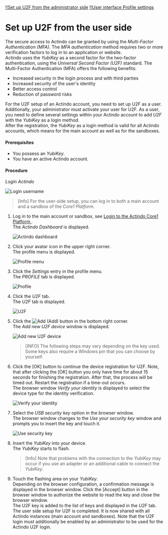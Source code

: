 [!!Set up U2F from the administrator side](../AdministratingCore1/03_AdminSetupActindo.md)
[!!User interface Profile settings](../UserInterface/01d_U2F.md)

# Set up U2F from the user side

The secure access to Actindo can be granted by using the *Multi-Factor Authentication (MFA)*. The *MFA authentication* method requires two or more verification factors to log in to an application or website.    
Actindo uses the *YubiKey* as a second factor for the two-factor authentication, using the *Universal Second Factor (U2F)* standard.
The Multi-Factor Authentication (MFA) offers the following benefits:
- Increased security in the login process and with third parties
- Increased security of the user's identity
- Better access control
- Reduction of password risks

For the U2F setup of an Actindo account, you need to set up U2F as a user. Additionally, your administrator must activate your user for U2F. As a user, you need to define several settings within your Actindo account to add *U2F* with the *YubiKey* as a login method.    
After the registration, the *YubiKey* as a login method is valid for all Actindo accounts, which means for the main account as well as for the sandboxes.

#### Prerequisites

- You possess an *YubiKey*.
- You have an active Actindo account.

#### Procedure

*Login Actindo*

![Login username](../../Assets/Screenshots/Core1Platform/UsingCore1/LoginUserName.png "[Login username]")

> [Info] For the user-side setup, you can log in to both a main account and a sandbox of the *Core1 Platform*.

1. Log in to the main account or sandbox, see [Login to the Actindo Core1 Platform ](./01_Login.md#login-to-the-actindo-core1-platform).   
    The *Actindo Dashboard* is displayed.

    ![Actindo dashboard](../../Assets/Screenshots/Core1Platform/Core1.png "[Actindo dashboard]")

3. Click your avatar icon in the upper right corner.   
    The profile menu is displayed.

    ![Profile menu](../../Assets/Screenshots/Core1Platform/UsingCore1/ProfileMenu.png "[Profile menu]")

4. Click the *Settings* entry in the profile menu.   
    The *PROFILE* tab is displayed.

    ![Profile](../../Assets/Screenshots/Core1Platform/ProfileSettings/Profile/Profile.png "[Profile]")

5. Click the *U2F* tab.   
    The *U2F* tab is displayed.

    ![U2F](../../Assets/Screenshots/Core1Platform/ProfileSettings/U2F/U2F.png "[U2F]")

6. Click the ![Add](../../Assets/Icons/Plus01.png "[Add]") (Add) button in the bottom right corner.   
    The *Add new U2F device* window is displayed.

    ![Add new U2F device](../../Assets/Screenshots/Core1Platform/ProfileSettings/U2F/AddNewU2FDevice.png "[Add new U2F device]")

    > [INFO] The following steps may vary depending on the key used. Some keys also require a Windows pin that you can choose by yourself.


7. Click the [OK] button to continue the device registration for U2F. Note, that after clicking the [OK] button you only have time for about 15 seconds for finishing the registration. After that, the process will be timed out. Restart the registration if a time-out occurs.   
    The browser window *Verify your identity* is displayed to select the device type for the identity verification.

    ![Verify your identity](../../Assets/Screenshots/Core1Platform/ProfileSettings/U2F/VerifyIdentity.png "[Verify your identity]")


8. Select the *USB security key* option in the browser window.   
    The browser window changes to the *Use your security key* window and prompts you to insert the key and touch it.

    ![Use security key](../../Assets/Screenshots/Core1Platform/ProfileSettings/U2F/UseSecurityKey.png "[Use security key]")

9. Insert the *YubiKey* into your device.   
    The *YubiKey* starts to flash.

    > [Info] Note that problems with the connection to the *YubiKey* may occur if you use an adapter or an additional cable to connect the *YubiKey*.

8. Touch the flashing area on your *YubiKey*.    
    Depending on the browser configuration, a confirmation message is displayed in the browser window. Click the [Accept] button in the browser window to authorize the website to read the key and close the browser window.    
    The U2F key is added to the list of keys and displayed in the *U2F* tab.  The user side setup for U2F is completed. It is now shared with all Actindo instances (main account and sandboxes).
    Note that the U2F login must additionally be enabled by an administrator to be used for the Actindo U2F login.

